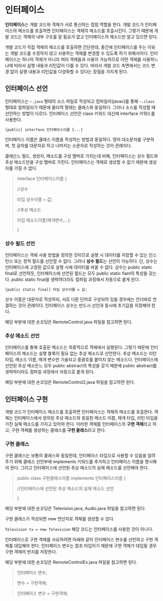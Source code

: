 # 인터페이스
**인터페이스**는 개발 코드와 객체가 서로 통신하는 접점 역할을 한다. 개발 코드가 인터페이스의 메소드를 호출하면 인터페이스는 객체의 메소드를 호출시킨다. 그렇기 때문에 개발 코드는 객체의 내부 구조를 알 필요가 없고 인터페이스의 메소드만 알고 있으면 된다.

개발 코드가 직접 객체의 메소드를 호출하면 간단한데, 중간에 인터페이스를 두는 이유는 개발 코드를 수정하지 않고 사용하는 객체를 변경할 수 있도록 하기 위해서이다. 인터페이스는 하나의 객체가 아니라 여러 객체들과 사용이 가능하므로 어떤 객체를 사용하느냐에 따라서 실행 내용과 리턴값이 다를 수 있다. 따라서 개발 코드 측면에서는 코드 변경 없이 실행 내용과 리턴값을 다양화할 수 있다는 장점을 가지게 된다.
## 인터페이스 선언
인터페이스는 ``~.java`` 형태의 소스 파일로 작성되고 컴파일러(javac)를 통해 ``~.class`` 형태로 컴파일되기 때문에 물리적 형태는 클래스와 동일하다. 그러나 소스를 작성할 때 선언하는 방법이 다르다. 인터페이스 선언은 class 키워드 대신에 interface 키워드를 사용한다.

``[public] interface 인터페이스이름 {...}``

인터페이스 이름은 클래스 이름을 작성하는 방법과 동일하다. 영어 대소문자를 구분하며, 첫 글자를 대문자로 하고 나머지는 소문자로 작성하는 것이 관례이다.

클래슨느 필드, 생성자, 메소드를 구성 멤버로 가지는데 비해, 인터페이스는 상수 필드와 추상 메소드만을 구성 멤버로 가진다. 인터페이스는 객체로 생성할 수 없기 때문에 생성자를 가질 수 없다.

> interface 인터페이스이름 {
>
> //상수
>
> 타입 상수이름 = 값;
>
> //추상 메소드
>
> 타입 메소드이름(매개변수,...);
>
> }

### 상수 필드 선언
인터페이스는 객체 사용 방법을 정의한 것이므로 실행 시 데이터를 저장할 수 있는 인스턴스 또는 정적 필드를 선언할 수 없다. 그러나 **상수 필드**는 선언이 가능하다. 단, 상수는 인터페이스에 고정된 값으로 실행 시에 데이터를 바꿀 수 없다. 상수는 public static final로 선언하듯, 인터페이스에 선언된 필드는 모두 public static fianl의 특성을 갖는다. public static final을 생략하더라도 컴파일 과정에서 자동으로 붙게 된다.

``[public static final] 타입 상수이름 = 값;``

상수 이름은 대문자로 작성하되, 서로 다른 단어로 구성되어 있을 경우에는 언더바로 연결하는 것이 관례이다. 인터페이스 상수는 반드시 선언과 동시에 초기값을 지정해야 한다.

해당 부분에 대한 손코딩은 RemoteControl.java 파일을 참고하면 된다.
### 추상 메소드 선언
인터페이스를 통해 호출된 메소드는 최종적으로 객체에서 실행된다. 그렇기 때문에 인터페이스의 메소드는 실행 블록이 필요 없는 추상 메소드로 선언한다. 추상 메소드는 리턴 타입, 메소드 이름, 매개 변수만 기술되고 중괄호를 붙이지 않는 메소드다. 인터페이스에 선언된 추상 메소든느 모두 public abstract의 특성을 갖기 때문에 public abstract를 생략하더라도 컴파일 과정에서 자동으로 붙게 된다.

해당 부분에 대한 손코딩은 RemoteControl2.java 파일을 참고하면 된다.
## 인터페이스 구현
개발 코드가 인터페이스 메소드를 호출하면 인터페이스는 객체의 메소드를 호출한다. 객체는 인터페이스에서 정의된 추상 메소드와 동일한 메소드 이름, 매개 타입, 리턴 타입을 가진 실체 메소드를 가지고 있어야 한다. 이러한 객체를 인터페이스의 **구현 객체**라고 하고, 구현 객체를 생성하는 클래스를 **구현 클래스**라고 한다.
### 구현 클래스
구현 클래스는 보통의 클래스와 동일한데, 인터페이스 타입으로 사용할 수 있음을 알려주기 위해 클래스 선언부에 implements 키워드를 추가하고 인터페이스 이름을 명시해야 한다. 그리고 인터페이스에 선언된 추상 메소드의 실체 메소드를 선언해야 한다.

> public class 구현클래스이름 implements 인터페이스이름 {
>
> //인터페이스에 선언된 추상 메소드의 실체 메소드 선언
>
> }

해당 부분에 대한 손코딩은 Television.java, Audio.java 파일을 참고하면 된다.

구현 클래스가 작성되면 new 연산자로 객체를 생성할 수 있다.

``Television tv = new Television`` 해당 코드는 인터페이스를 사용한 것이 아니다.

인터페이스로 구현 객체를 사요하려면 아래와 같이 인터페이스 변수를 선언하고 구현 객체를 대입해야 한다. 인터페이스 변수는 참조 타입이기 때문에 구현 객체가 대입될 경우 구현 객체의 번지를 저장한다.

해당 부분에 대한 손코딩은 RemoteControlEx.java 파일을 참고하면 된다.



> 인터페이스 변수;
>
> 변수 = 구현객체;

>인터페이스 변수 = 구현객체;
